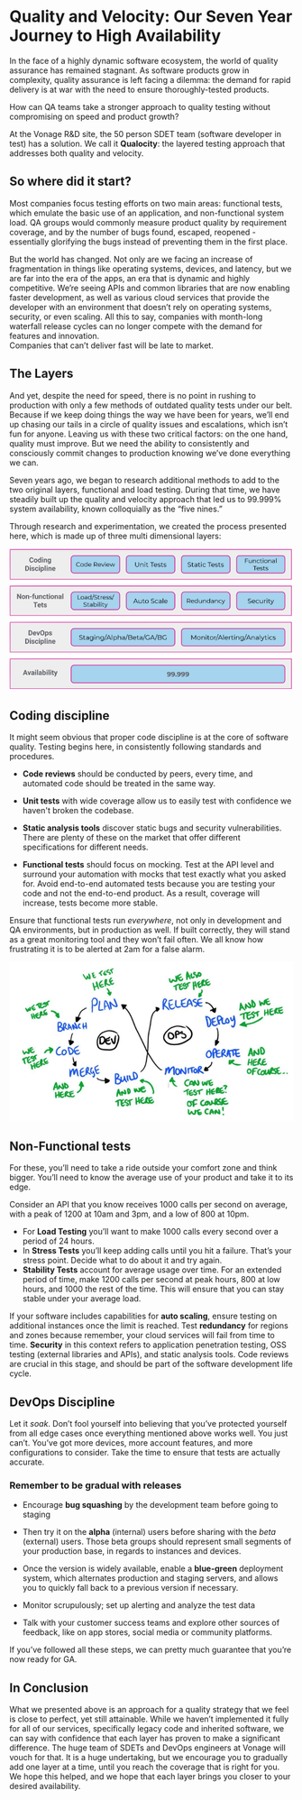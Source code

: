 # Quality and Velocity: Our Seven Year Journey to High Availability 

In the face of a highly dynamic software ecosystem, the world of quality assurance has remained stagnant. As software products grow in complexity, quality assurance is left facing a dilemma: the demand for rapid delivery is at war with the need to ensure thoroughly-tested products.

How can QA teams take a stronger approach to quality testing without compromising on speed and product growth? 

At the Vonage R&D site, the 50 person SDET team (software developer in test) has a solution. We call it **Qualocity**: the layered testing approach that addresses both quality and velocity.

## So where did it start? 

Most companies focus testing efforts on two main areas: functional tests, which emulate the basic use of an application, and non-functional system load. QA groups would commonly measure product quality by requirement coverage, and by the number of bugs found, escaped, reopened - essentially glorifying the bugs instead of preventing them in the first place.

But the world has changed. Not only are we facing an increase of fragmentation in things like operating systems, devices, and latency, but we are far into the era of the apps, an era that is dynamic and highly competitive. We’re seeing APIs and common libraries that are now enabling faster development, as well as various cloud services that provide the developer with an environment that doesn’t rely on operating systems, security, or even scaling. 
All this to say, companies with month-long waterfall release cycles can no longer compete with the demand for features and innovation.  
Companies that can’t deliver fast will be late to market. 

## The Layers 

And yet, despite the need for speed, there is no point in rushing to production with only a few methods of outdated quality tests under our belt. Because if we keep doing things the way we have been for years, we’ll end up chasing our tails in a circle of quality issues and escalations, which isn’t fun for anyone.  Leaving us with these two critical factors: on the one hand, quality must improve. But we need the ability to consistently and consciously commit changes to production knowing we’ve done everything we can. 

Seven years ago, we began to research additional methods to add to the two original layers, functional and load testing. During that time, we have steadily built up the quality and velocity approach that led us to 99.999% system availability, known colloquially as the “five nines.” 

Through research and experimentation, we created the process presented here, which is made up of three multi dimensional layers: 

![quality layers](./images/quality.png)

## Coding discipline

It might seem obvious that proper code discipline is at the core of software quality. Testing begins here, in consistently following standards and procedures. 

- **Code reviews** should be conducted by peers, every time, and automated code should be treated in the same way. 

- **Unit tests** with wide coverage allow us to easily test with confidence we haven't broken the codebase. 

- **Static analysis tools** discover static bugs and security vulnerabilities. There are plenty of these on the market that offer different specifications for different needs.

- **Functional tests** should focus on mocking. Test at the API level and surround your automation with mocks that test exactly what you asked for. Avoid end-to-end automated tests because you are testing your code and not the end-to-end product. As a result, coverage will increase, tests become more stable.

Ensure that functional tests run _everywhere_, not only in development and QA environments,  but in production as well. If built correctly, they will stand as a great monitoring tool and they won’t fail often. We all know how frustrating it is to be alerted at 2am for a false alarm. 


![functional tests](./images/test-here.png)

## Non-Functional tests

For these, you’ll need to take a ride outside your comfort zone and think bigger. You’ll need to know the average use of your product and take it to its edge. 

Consider an API that you know receives 1000 calls per second on average, with a peak of 1200 at 10am and 3pm, and a low of 800 at 10pm. 

- For **Load Testing** you’ll want to make 1000 calls every second over a period of 24 hours. 
- In **Stress Tests** you’ll keep adding calls until you hit a failure. That’s your stress point. Decide what to do about it and try again. 
- **Stability Tests** account for average usage over time. For an extended period of time, make 1200 calls per second at peak hours, 800 at low hours, and 1000 the rest of the time. This will ensure that you can stay stable under your average load. 

If your software includes capabilities for **auto scaling**, ensure testing on additional instances once the limit is reached. 
Test **redundancy** for regions and zones because remember, your cloud services will fail from time to time.
**Security** in this context refers to application penetration testing, OSS testing (external libraries and APIs), and static analysis tools. 
Code reviews are crucial in this stage, and should be part of the software development life cycle. 

## DevOps Discipline 

Let it _soak_. Don’t fool yourself into believing that you’ve protected yourself from all edge cases once everything mentioned above works well. You just can’t. You’ve got more devices, more account features, and more configurations to consider. Take the time to ensure that tests are actually accurate. 

### Remember to be gradual with releases

- Encourage **bug squashing** by the development team before going to staging   

- Then try it on the **alpha** (internal) users before sharing with the *beta* (external) users. Those beta groups should represent small segments of your production base, in regards to instances and devices. 

- Once the version is widely available, enable a **blue-green** deployment system, which alternates production and staging servers, and allows you to quickly fall back to a previous version if necessary. 

- Monitor scrupulously; set up alerting and analyze the test data

- Talk with your customer success teams and explore other sources of feedback, like on app stores, social media or community platforms. 



If you’ve followed all these steps, we can pretty much guarantee that you’re now ready for GA.

## In Conclusion 

What we presented above is an approach for a quality strategy that we feel is close to perfect, yet still attainable. While we haven’t implemented it fully for all of our services, specifically legacy code and inherited software, we can say with confidence that each layer has proven to make a significant difference. The huge team of SDETs and DevOps engineers at Vonage will vouch for that. It is a huge undertaking, but we encourage you to gradually add one layer at a time, until you reach the coverage that is right for you. We hope this helped, and we hope that each layer brings you closer to your desired availability. 
